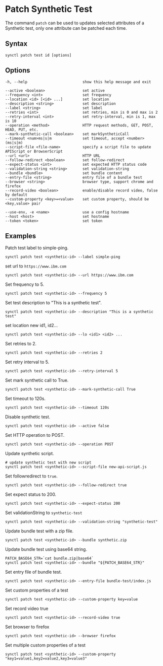 # Patch Synthetic Test
The command `patch` can be used to updates selected attributes of a Synthetic test, only one attribute can be patched each time.

## Syntax
```
synctl patch test id [options]
```

## Options
```
-h, --help                         show this help message and exit

--active <boolean>                 set active
--frequency <int>                  set frequency
--location <id> [<id> ...]         set location
--description <string>             set description
--label <string>                   set label
--retries <int>                    set retries, min is 0 and max is 2
--retry-interval <int>             set retry-interval, min is 1, max is 10
--operation <method>               HTTP request methods, GET, POST, HEAD, PUT, etc.
--mark-synthetic-call <boolean>    set markSyntheticCall
--timeout <num>ms|s|m              set timeout, accept <number>(ms|s|m)
--script-file <file-name>          specify a script file to update APIScript or BrowserScript
--url <url>                        HTTP URL
--follow-redirect <boolean>        set follow-redirect
--expect-status <int>              set expected HTTP status code
--validation-string <string>       set validation-string
--bundle <bundle>                  set bundle content
--entry-file <string>              entry file of a bundle test
--browser <string>                 browser type, support chrome and firefox
--record-video <boolean>           enable/disable record video, false by default          
--custom-property <key>=<value>    set custom property, should be <key,value> pair

--use-env, -e <name>               use a config hostname
--host <host>                      set hostname
--token <token>                    set token
```

## Examples
Patch test label to simple-ping.
```
synctl patch test <synthetic-id> --label simple-ping
```

set url to `https://www.ibm.com`
```
synctl patch test <synthetic-id> --url https://www.ibm.com
```

Set frequency to 5.
```
synctl patch test <synthetic-id> --frequency 5
```

Set test description to "This is a synthetic test".
```
synctl patch test <synthetic-id> --description "This is a synthetic test"
```

set location new id1, id2...
```
synctl patch test <synthetic-id> --lo <id1> <id2> ...
```

Set retries to 2.
```
synctl patch test <synthetic-id> --retries 2
```

Set retry interval to 5.
```
synctl patch test <synthetic-id> --retry-interval 5
```

Set mark synthetic call to True.
```
synctl patch test <synthetic-id> --mark-synthetic-call True
```

Set timeout to 120s.
```
synctl patch test <synthetic-id> --timeout 120s
```

Disable synthetic test.
```
synctl patch test <synthetic-id> --active false
```

Set HTTP operation to POST.
```
synctl patch test <synthetic-id> --operation POST
```

Update synthetic script.
```
# update synthetic test with new script
synctl patch test <synthetic-id> --script-file new-api-script.js
```

Set followredirect to `true`.
```
synctl patch test <synthetic-id> --follow-redirect true
```

Set expect status to 200.
```
synctl patch test <synthetic-id> --expect-status 200
```

Set validationString to `synthetic-test`
```
synctl patch test <synthetic-id> --validation-string "synthetic-test"
```

Update bundle test with a zip file.
```
synctl patch test <synthetic-id> --bundle synthetic.zip
```

Update bundle test using base64 string.
```
PATCH_BASE64_STR=`cat bundle.zip|base64`
synctl patch test <synthetic-id> --bundle "${PATCH_BASE64_STR}"
```

Set entry file of bundle test.
```
synctl patch test <synthetic-id> --entry-file bundle-test/index.js
```

Set custom properties of a test
```
synctl patch test <synthetic-id> --custom-property key=value
```

Set record video true
```
synctl patch test <synthetic-id> --record-video true
```

Set browser to firefox
```
synctl patch test <synthetic-id> --browser firefox
```

Set multiple custom properties of a test
```
synctl patch test <synthetic-id> --custom-property "key1=value1,key2=value2,key3=value3"
```

